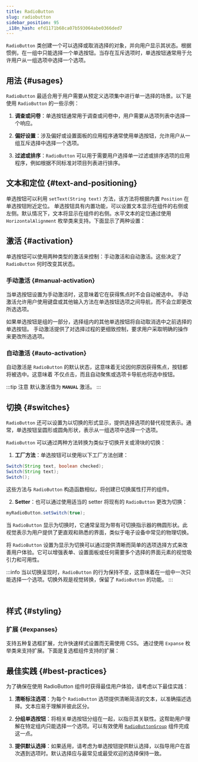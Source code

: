 ```yaml
---
title: RadioButton
slug: radiobutton
sidebar_position: 95
_i18n_hash: efd1171b68ca07b593064abe0366ded7
---
```

<DocChip chip='shadow' />
<DocChip chip='name' label="dwc-radio" />
<DocChip chip='since' label='23.01' />
<JavadocLink type="foundation" location="com/webforj/component/optioninput/RadioButton" top='true'/>

`RadioButton` 类创建一个可以选择或取消选择的对象，并向用户显示其状态。根据惯例，在一组中只能选择一个单选按钮。当存在互斥选项时，单选按钮通常用于允许用户从一组选项中选择一个选项。

<ComponentDemo 
path='/webforj/radiobuttongroup?' 
javaE='https://raw.githubusercontent.com/webforj/webforj-documentation/refs/heads/main/src/main/java/com/webforj/samples/views/radiobutton/RadioButtonGroupView.java'
height="200px"
/>

## 用法 {#usages}

`RadioButton` 最适合用于用户需要从预定义选项集中进行单一选择的场景。以下是使用 `RadioButton` 的一些示例：

1. **调查或问卷**：单选按钮通常用于调查或问卷中，用户需要从选项列表中选择一个响应。

2. **偏好设置**：涉及偏好或设置面板的应用程序通常使用单选按钮，允许用户从一组互斥选择中选择一个选项。

3. **过滤或排序**：`RadioButton` 可以用于需要用户选择单一过滤或排序选项的应用程序，例如根据不同标准对项目列表进行排序。

## 文本和定位 {#text-and-positioning}

单选按钮可以利用 ```setText(String text)``` 方法，该方法将根据内置 `Position` 在单选按钮附近定位。
单选按钮具有内置功能，可以设置文本显示在组件的右侧或左侧。默认情况下，文本将显示在组件的右侧。水平文本的定位通过使用 `HorizontalAlignment` 枚举类来支持。下面显示了两种设置： <br/>

<ComponentDemo 
path='/webforj/radiobuttontext?' 
javaE='https://raw.githubusercontent.com/webforj/webforj-documentation/refs/heads/main/src/main/java/com/webforj/samples/views/radiobutton/RadioButtonTextView.java'
height="120px"
/>

## 激活 {#activation}

单选按钮可以使用两种类型的激活来控制：手动激活和自动激活。这些决定了 `RadioButton` 何时改变其状态。

<ComponentDemo 
path='/webforj/radiobuttonactivation?' 
javaE='https://raw.githubusercontent.com/webforj/webforj-documentation/refs/heads/main/src/main/java/com/webforj/samples/views/radiobutton/RadioButtonActivationView.java'
height="175px"
/>

### 手动激活 {#manual-activation}

当单选按钮设置为手动激活时，这意味着它在获得焦点时不会自动被选中。
手动激活允许用户使用键盘或其他输入方法在单选按钮选项之间导航，而不会立即更改所选选项。

如果单选按钮是组的一部分，选择组内的其他单选按钮将自动取消选中之前选择的单选按钮。
手动激活提供了对选择过程的更细致控制，要求用户采取明确的操作来更改所选选项。

### 自动激活 {#auto-activation}

自动激活是 `RadioButton` 的默认状态，这意味着无论因何原因获得焦点，按钮都将被选中。这意味着
不仅点击，而且自动聚焦或选项卡导航也将选中按钮。

:::tip 注意
默认激活值为 **`MANUAL`** 激活。
:::

## 切换 {#switches}

`RadioButton` 还可以设置为以切换的形式显示，提供选择选项的替代视觉表示。通常，单选按钮呈圆形或圆角形状，表示从一组选项中选择一个选项。 

<ComponentDemo 
path='/webforj/radiobuttonswitch?' 
javaE='https://raw.githubusercontent.com/webforj/webforj-documentation/refs/heads/main/src/main/java/com/webforj/samples/views/radiobutton/RadioButtonSwitchView.java'
height="120px"
/>

`RadioButton` 可以通过两种方法转换为类似于切换开关或滑块的切换：

1. **工厂方法**：单选按钮可以使用以下工厂方法创建：

```java
Switch(String text, boolean checked);
Switch(String text);
Switch();
```

这些方法与 `RadioButton` 构造函数相似，将创建已切换属性打开的组件。

2. **Setter**：也可以通过使用适当的 setter 将现有的 `RadioButton` 更改为切换：

```java
myRadioButton.setSwitch(true);
```

当 `RadioButton` 显示为切换时，它通常呈现为带有可切换指示器的椭圆形状。此视觉表示为用户提供了更直观和熟悉的界面，类似于电子设备中常见的物理切换。

将 `RadioButton` 设置为显示为切换可以通过提供清晰而简单的选项选择方式来改善用户体验。它可以增强表单、设置面板或任何需要多个选择的界面元素的视觉吸引力和可用性。

:::info
当以切换呈现时，`RadioButton` 的行为保持不变，这意味着在一组中一次只能选择一个选项。切换外观是视觉转换，保留了 `RadioButton` 的功能。
:::

<br/>

## 样式 {#styling}

### 扩展 {#expanses}
支持五种复选框扩展，允许快速样式设置而无需使用 CSS。
通过使用 `Expanse` 枚举类来支持扩展。下面是复选框组件支持的扩展： <br/>

<TableBuilder name="RadioButton" />

## 最佳实践 {#best-practices}

为了确保在使用 RadioButton 组件时获得最佳用户体验，请考虑以下最佳实践：

1. **清晰标注选项**：为每个 `RadioButton` 选项提供清晰简洁的文本，以准确描述选择。文本应易于理解并彼此区分。

2. **分组单选按钮**：将相关单选按钮分组在一起，以指示其关联性。这帮助用户理解在特定组内只能选择一个选项。可以有效使用 [`RadioButtonGroup`](/docs/components/radiobuttongroup) 组件完成这一点。

3. **提供默认选择**：如果适用，请考虑为单选按钮提供默认选择，以指导用户在首次遇到选项时。默认选择应与最常见或最受欢迎的选择保持一致。
